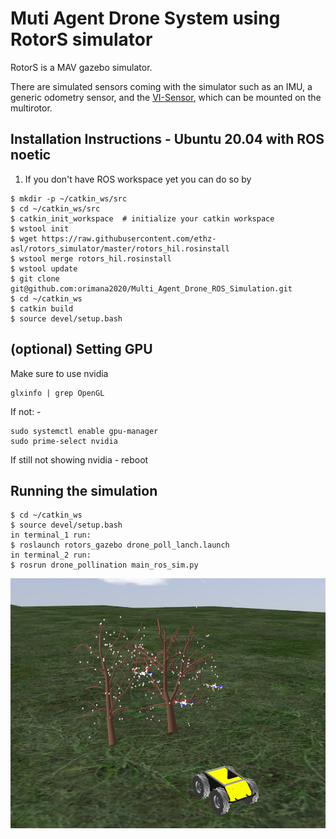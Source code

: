 Muti Agent Drone System using RotorS simulator
===============

RotorS is a MAV gazebo simulator.

There are simulated sensors coming with the simulator such as an IMU, a generic odometry sensor, and the [VI-Sensor](http://wiki.ros.org/vi_sensor), which can be mounted on the multirotor.

Installation Instructions - Ubuntu 20.04 with ROS noetic
---------------------------------------------------------

 1. If you don't have ROS workspace yet you can do so by

 ```
 $ mkdir -p ~/catkin_ws/src
 $ cd ~/catkin_ws/src
 $ catkin_init_workspace  # initialize your catkin workspace
 $ wstool init
 $ wget https://raw.githubusercontent.com/ethz-asl/rotors_simulator/master/rotors_hil.rosinstall
 $ wstool merge rotors_hil.rosinstall
 $ wstool update
 $ git clone git@github.com:orimana2020/Multi_Agent_Drone_ROS_Simulation.git
 $ cd ~/catkin_ws
 $ catkin build
 $ source devel/setup.bash
 ```

(optional) Setting GPU
---------------------------------------------------------
Make sure to use nvidia 
 ```
glxinfo | grep OpenGL
 ```
If not: -
 ```
sudo systemctl enable gpu-manager
sudo prime-select nvidia
```
If still not showing nvidia - reboot



Running the simulation
---------------------------------------------------------

 ```
 $ cd ~/catkin_ws
 $ source devel/setup.bash
 in terminal_1 run:
 $ roslaunch rotors_gazebo drone_poll_lanch.launch 
 in terminal_2 run:
 $ rosrun drone_pollination main_ros_sim.py
 
 ```

<!--  UGV with Three Drones -->
 <img src="images/sim.png" alt="alt text" width="600" height="400">
